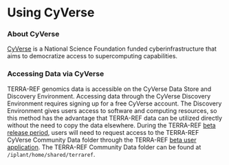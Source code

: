 # Using CyVerse

### About CyVerse

[CyVerse](http://www.cyverse.org/) is a National Science Foundation funded cyberinfrastructure that aims to democratize access to supercomputing capabilities. 

### Accessing Data via CyVerse

TERRA-REF genomics data is accessible on the CyVerse Data Store and Discovery Environment. Accessing data through the CyVerse Discovery Environment requires signing up for a free CyVerse account. The Discovery Environment gives users access to software and computing resources, so this method has the advantage that TERRA-REF data can be utilized directly without the need to copy the data elsewhere. During the TERRA-REF [beta release period](user/release_schedule.md), users will need to request access to the TERRA-REF CyVerse Community Data folder through the TERRA-REF [beta user application](http://terraref.org/data/). The TERRA-REF Community Data folder can be found at `/iplant/home/shared/terraref`.


 
